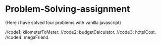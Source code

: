 # Problem-Solving-assignment


(Here i have solved four problems with vanilla javascript)

//code1: kilometerToMeter.
//code2: budgetCalculator.
//code3: hotelCost.
//code4: megaFriend.
